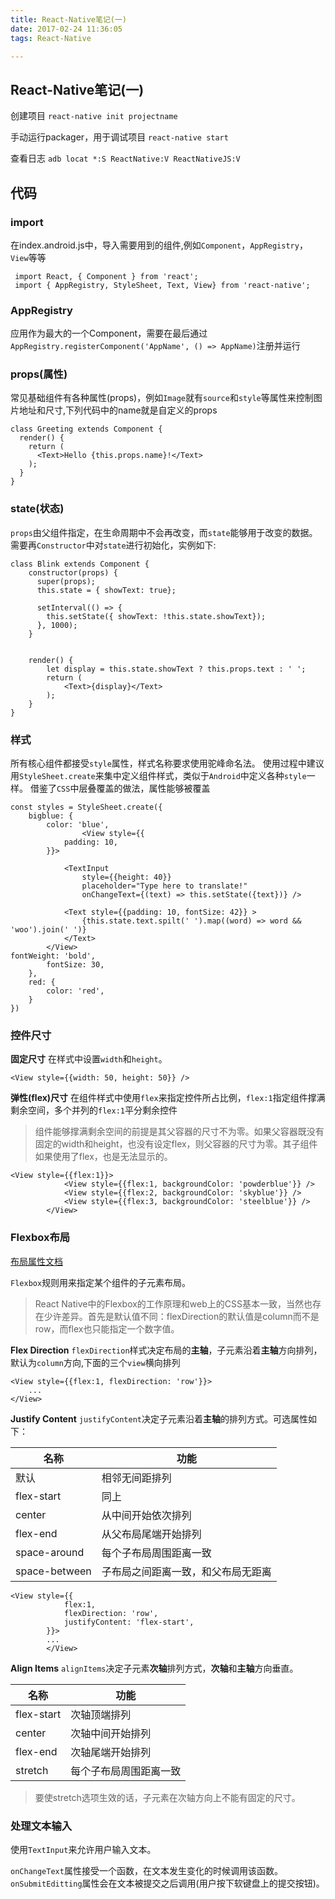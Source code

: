 ```yaml
---
title: React-Native笔记(一)
date: 2017-02-24 11:36:05
tags: React-Native

---
```


## React-Native笔记(一)
创建项目 `react-native init projectname`

手动运行packager，用于调试项目 `react-native start`

查看日志 `adb locat *:S ReactNative:V ReactNativeJS:V`

<!--more-->


## 代码

### import
在index.android.js中，导入需要用到的组件,例如`Component`，`AppRegistry`，`View`等等
```
 import React, { Component } from 'react';
 import { AppRegistry, StyleSheet, Text, View} from 'react-native';
```

### AppRegistry
应用作为最大的一个Component，需要在最后通过`AppRegistry.registerComponent('AppName', () => AppName)`注册并运行

### props(属性)
常见基础组件有各种属性(props)，例如`Image`就有`source`和`style`等属性来控制图片地址和尺寸,下列代码中的name就是自定义的props

```
class Greeting extends Component {
  render() {
    return (
      <Text>Hello {this.props.name}!</Text>
    );
  }
}

```

### state(状态)
`props`由父组件指定，在生命周期中不会再改变，而`state`能够用于改变的数据。需要再`Constructor`中对`state`进行初始化，实例如下:

```
class Blink extends Component {
	constructor(props) {
	  super(props);
	  this.state = { showText: true};

	  setInterval(() => {
	  	this.setState({ showText: !this.state.showText});
	  }, 1000);
	}


	render() {
		let display = this.state.showText ? this.props.text : ' ';
		return (
			<Text>{display}</Text>
		);
	}
}
```

### 样式
所有核心组件都接受`style`属性，样式名称要求使用驼峰命名法。
使用过程中建议用`StyleSheet.create`来集中定义组件样式，类似于`Android`中定义各种`style`一样。
借鉴了`CSS`中层叠覆盖的做法，属性能够被覆盖

```
const styles = StyleSheet.create({
	bigblue: {
		color: 'blue',
		    	<View style={{
   			padding: 10,
    	}}>

    		<TextInput
    			style={{height: 40}}
    			placeholder="Type here to translate!"
    			onChangeText={(text) => this.setState({text})} /> 

    		<Text style={{padding: 10, fontSize: 42}} >
    			{this.state.text.spilt(' ').map((word) => word && 'woo').join(' ')}
    		</Text>
    	</View>
fontWeight: 'bold',
		fontSize: 30,
	},
	red: {
		color: 'red',
	}
})
```


### 控件尺寸

**固定尺寸**
在样式中设置`width`和`height`。
```
<View style={{width: 50, height: 50}} />
```

**弹性(flex)尺寸**
在组件样式中使用`flex`来指定控件所占比例，`flex:1`指定组件撑满剩余空间，多个并列的`flex:1`平分剩余控件
> 组件能够撑满剩余空间的前提是其父容器的尺寸不为零。如果父容器既没有固定的width和height，也没有设定flex，则父容器的尺寸为零。其子组件如果使用了flex，也是无法显示的。


```
<View style={{flex:1}}>
    		<View style={{flex:1, backgroundColor: 'powderblue'}} />
    		<View style={{flex:2, backgroundColor: 'skyblue'}} />
    		<View style={{flex:3, backgroundColor: 'steelblue'}} />
    	</View>
```

### Flexbox布局

[布局属性文档](http://reactnative.cn/docs/0.41/layout-props.html)


`Flexbox`规则用来指定某个组件的子元素布局。

> React Native中的Flexbox的工作原理和web上的CSS基本一致，当然也存在少许差异。首先是默认值不同：flexDirection的默认值是column而不是row，而flex也只能指定一个数字值。

**Flex Direction**
`flexDirection`样式决定布局的**主轴**，子元素沿着**主轴**方向排列，默认为`column`方向,下面的三个`view`横向排列
```
<View style={{flex:1, flexDirection: 'row'}}>
	...
</View>
```

**Justify Content**
`justifyContent`决定子元素沿着**主轴**的排列方式。可选属性如下：

| 名称 | 功能 |
|--------|--------|
|    默认    |    相邻无间距排列    |
|    flex-start    |    同上    |
|    center    |    从中间开始依次排列    |
|    flex-end    |   从父布局尾端开始排列     |
|    space-around    |    每个子布局周围距离一致    |
|    space-between    |    子布局之间距离一致，和父布局无距离    |

```
<View style={{
    		flex:1,
    		flexDirection: 'row',
    		justifyContent: 'flex-start',
    	}}>
        ...
    	</View>
```

**Align Items**
`alignItems`决定子元素**次轴**排列方式，**次轴**和**主轴**方向垂直。

| 名称 | 功能 |
|--------|--------|
|    flex-start    |    次轴顶端排列    |
|    center    |    次轴中间开始排列    |
|    flex-end    |   次轴尾端开始排列     |
|    stretch   |    每个子布局周围距离一致    |


> 要使stretch选项生效的话，子元素在次轴方向上不能有固定的尺寸。


### 处理文本输入
使用`TextInput`来允许用户输入文本。

`onChangeText`属性接受一个函数，在文本发生变化的时候调用该函数。
`onSubmitEditting`属性会在文本被提交之后调用(用户按下软键盘上的提交按钮)。
